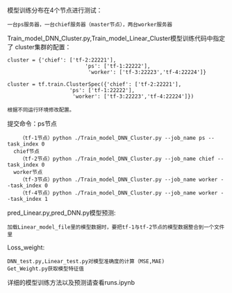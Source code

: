 模型训练分布在4个节点进行测试：

    一台ps服务器，一台chief服务器（master节点），两台worker服务器
Train_model_DNN_Cluster.py,Train_model_Linear_Cluster模型训练代码中指定了
cluster集群的配置：

    cluster = {'chief': ['tf-2:22221'],
                             'ps': ['tf-1:22222'],
                              'worker': ['tf-3:22223','tf-4:22224']}
                              
    cluster = tf.train.ClusterSpec({'chief': ['tf-2:22221'],
                        'ps': ['tf-1:22222'],
                         'worker': ['tf-3:22223','tf-4:22224']}) 
                         
    根据不同运行环境修改配置。 
                            
提交命令：ps节点

        （tf-1节点）python ./Train_model_DNN_Cluster.py --job_name ps --task_index 0
      chief节点
        （tf-2节点）python ./Train_model_DNN_Cluster.py --job_name chief --task_index 0
      worker节点
        （tf-3节点）python ./Train_model_DNN_Cluster.py --job_name worker --task_index 0
        （tf-4节点）python ./Train_model_DNN_Cluster.py --job_name worker --task_index 1
pred_Linear.py,pred_DNN.py模型预测:

    加载Linear_model_file里的模型数据时，要把tf-1与tf-2节点的模型数据整合到一个文件里
Loss_weight:

    DNN_test.py,Linear_test.py对模型准确度的计算（MSE,MAE)
    Get_Weight.py获取模型特征值 
详细的模型训练方法以及预测请查看runs.ipynb        